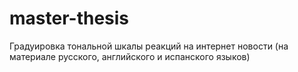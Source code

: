# master-thesis

Градуировка тональной шкалы реакций на интернет новости (на материале русского, английского и испанского языков)
